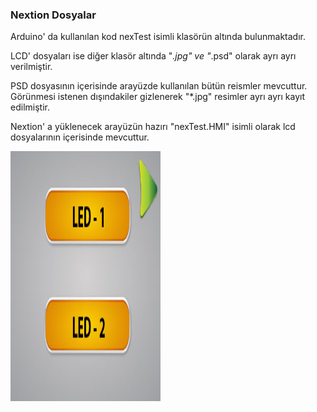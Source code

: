 
### Nextion Dosyalar

Arduino' da kullanılan kod nexTest isimli klasörün altında bulunmaktadır.

LCD' dosyaları ise diğer klasör altında "*.jpg" ve "*.psd" olarak ayrı ayrı verilmiştir.

PSD dosyasının içerisinde arayüzde kullanılan bütün reismler mevcuttur. Görünmesi istenen dışındakiler gizlenerek "*.jpg" resimler ayrı ayrı kayıt edilmiştir.

Nextion' a yüklenecek arayüzün hazırı "nexTest.HMI" isimli olarak lcd dosyalarının içerisinde mevcuttur.

<img src="lcdFiles/JPG/btn-1.jpg" height="400px" width="240px">